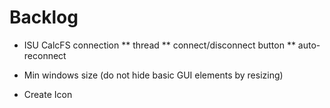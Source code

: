 # Backlog
* ISU CalcFS connection 
** thread
** connect/disconnect button
** auto-reconnect

* Min windows size (do not hide basic GUI elements by resizing)

* Create Icon

